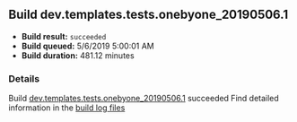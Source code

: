 ## Build dev.templates.tests.onebyone_20190506.1
- **Build result:** `succeeded`
- **Build queued:** 5/6/2019 5:00:01 AM
- **Build duration:** 481.12 minutes
### Details
Build [dev.templates.tests.onebyone_20190506.1](https://winappstudio.visualstudio.com/web/build.aspx?pcguid=a4ef43be-68ce-4195-a619-079b4d9834c2&builduri=vstfs%3a%2f%2f%2fBuild%2fBuild%2f27895) succeeded
Find detailed information in the [build log files](https://uwpctdiags.blob.core.windows.net/buildlogs/dev.templates.tests.onebyone_20190506.1_logs.zip)
